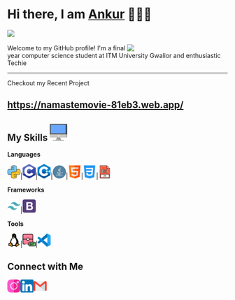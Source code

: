 
<h1>Hi there, I am <a href="(https://github.com/ankurbaijal123)" target="_blank">Ankur</a> 🙋🏽‍♂️</h1> 

![](https://visitor-badge.glitch.me/badge?page_id=ankurbaijal123) 

<img align='right' src="https://media.giphy.com/media/M9gbBd9nbDrOTu1Mqx/giphy.gif" width="230">

Welcome to my GitHub profile! I'm a final year computer science student at ITM University Gwalior and enthusiastic Techie 
 
---
Checkout my Recent Project

https://namastemovie-81eb3.web.app/
---

 ## My Skills <img alt="Computer" width="40px" src="/Assets/desktop.png"/>

 **Languages**
 
 <img alt="Python" width="30px" src="/Assets/python.png"/>|<img alt="C" width="30px" src="/Assets/c-programming.png"/>|<img alt="C++" width="30px" src="/Assets/c++.png"/>|<img alt="Java" width="30px" src="/Assets/java.png"/>|<img alt="HTML" width="30px" src="/Assets/html.png"/>|<img alt="CSS" width="30px" src="/Assets/css-3.png"/>|<img alt="JavaScript" width="30px" src="/Assets/javascript.png"/>
 
 **Frameworks**
 
 <img alt="tailwindcss" width="30px" src="/Assets/tailwindcss-icon.svg"/>|<img alt="Bootstrap" width="30px" src="/Assets/bootstrap-logo.png"/>
 
 **Tools**
 
 <img alt="Linux" width="30px" src="/Assets/linux.png"/>|<img alt="Git" width="30px" src="/Assets/git.png"/>|<img alt="VSCode" width="30px" src="/Assets/vscode.png"/>
 


 **Connect with Me**
---
[<img align="left" alt="Instagram - Ankur Baijal" width="30px" src="/Assets/instagram.png" />](https://www.instagram.com/ankur.baijal/) [<img align="left" alt="LinkedIn - Ankur Baijal" width="30px" src="/Assets/linkedin.png" />](https://www.linkedin.com/in/ankur-baijal-32526022b/) [<img align="left" alt="Email -Ankur Baijal" width="30px" src="/Assets/gmail.png" />](mailto:ankur.baijjal11@gmail.com)

